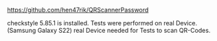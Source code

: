 https://github.com/hen47rik/QRScannerPassword

checkstyle 5.85.1 is installed.
Tests were performed on real Device.(Samsung Galaxy S22)
real Device needed for Tests to scan QR-Codes.
